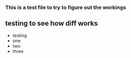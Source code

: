 ### This is a test file to try to figure out the workings

## testing to see how diff works

* testing
* one
* two
* three

